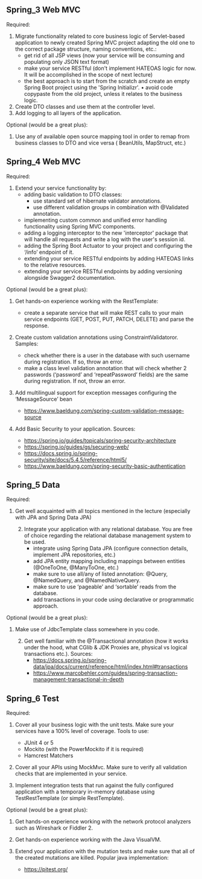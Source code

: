  Spring_3 Web MVC
-
Required:

1. Migrate functionality related to core business logic of Servlet-based application to newly created Spring MVC project
   adapting the old one to the correct package structure, naming conventions, etc.:
    - get rid of all JSP views (now your service will be consuming and populating only JSON text format)
    - make your service RESTful (don't implement HATEOAS logic for now. It will be accomplished in the scope of next
      lecture)
    - the best approach is to start from the scratch and create an empty Spring Boot project using the 'Spring
      Initializr'. • avoid code copypaste from the old project, unless it relates to the business logic.
2. Create DTO classes and use them at the controller level.
3. Add logging to all layers of the application.

Optional (would be a great plus):

1. Use any of available open source mapping tool in order to remap from business classes to DTO and vice versa (
   BeanUtils, MapStruct, etc.)

Spring_4 Web MVC
-
Required:

1. Extend your service functionality by:
    - adding basic validation to DTO classes:
        - use standard set of hibernate validator annotations.
        - use different validation groups in combination with @Validated annotation.
    - implementing custom common and unified error handling functionality using Spring MVC components.
    - adding a logging interceptor to the new 'interceptor' package that will handle all requests and write a log with
      the user's session id.
    - adding the Spring Boot Actuator to your project and configuring the ‘/info’ endpoint of it.
    - extending your service RESTful endpoints by adding HATEOAS links to the relative resources.
    - extending your service RESTful endpoints by adding versioning alongside Swagger2 documentation.

Optional (would be a great plus):

1. Get hands-on experience working with the RestTemplate:
    - create a separate service that will make REST calls to your main service endpoints (GET, POST, PUT, PATCH, DELETE)
      and parse the response.

2. Create custom validation annotations using ConstraintValidatoror. Samples:
    - check whether there is a user in the database with such username during registration. If so, throw an error.
    - make a class level validation annotation that will check whether 2 passwords (‘password’ and ‘repeatPassword’
      fields) are the same during registration. If not, throw an error.

3. Add multilingual support for exception messages configuring the ‘MessageSource’ bean
    - https://www.baeldung.com/spring-custom-validation-message-source
4. Add Basic Security to your application. Sources:
    - https://spring.io/guides/topicals/spring-security-architecture
    - https://spring.io/guides/gs/securing-web/
    - https://docs.spring.io/spring-security/site/docs/5.4.5/reference/html5/
    - https://www.baeldung.com/spring-security-basic-authentication

Spring_5 Data
-
Required:

1. Get well acquainted with all topics mentioned in the lecture (especially with JPA and Spring Data JPA)

    2. Integrate your application with any relational database. You are free of choice regarding the relational database
       management system to be used.
        - integrate using Spring Data JPA (configure connection details, implement JPA repositories, etc.)
        - add JPA entity mapping including mappings between entities (@OneToOne, @ManyToOne, etc.)
        - make sure to use all/any of listed annotation: @Query, @NamedQuery, and @NamedNativeQuery.
        - make sure to use ‘pageable’ and ‘sortable’ reads from the database.
        - add transactions in your code using declarative or programmatic approach.

Optional (would be a great plus):

1. Make use of JdbcTemplate class somewhere in you code.

    2. Get well familiar with the @Transactional annotation (how it works under the hood, what CGlib & JDK Proxies are,
       physical vs logical transactions etc.). Sources:
        - https://docs.spring.io/spring-data/jpa/docs/current/reference/html/index.html#transactions
        - https://www.marcobehler.com/guides/spring-transaction-management-transactional-in-depth

Spring_6 Test
-
Required:

1. Cover all your business logic with the unit tests. Make sure your services have a 100% level of coverage. Tools to
   use:
    - JUnit 4 or 5
    - Mockito (with the PowerMockito if it is required)
    - Hamcrest Matchers

2. Cover all your APIs using MockMvc. Make sure to verify all validation checks that are implemented in your service.

3. Implement integration tests that run against the fully configured application with a temporary in-memory database
   using TestRestTemplate (or simple RestTemplate).

Optional (would be a great plus):

1. Get hands-on experience working with the network protocol analyzers such as Wireshark or Fiddler 2.

2. Get hands-on experience working with the Java VisualVM.

3. Extend your application with the mutation tests and make sure that all of the created mutations are killed. Popular
   java implementation:
    - https://pitest.org/